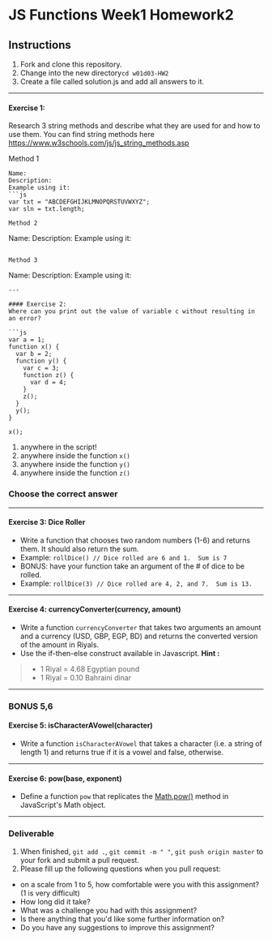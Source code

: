 # JS Functions Week1 Homework2

## Instructions
1. Fork and clone this repository.
2. Change into the new directory`cd w01d03-HW2`
3. Create a file called solution.js and add all answers to it. 
---

#### Exercise 1:
Research 3 string methods and describe what they are used for and how to use them.  You can find string methods here https://www.w3schools.com/js/js_string_methods.asp

Method 1
```
Name:
Description:
Example using it:
```js
var txt = "ABCDEFGHIJKLMNOPQRSTUVWXYZ";
var sln = txt.length;

Method 2
```
Name:
Description:
Example using it:
```

Method 3
```
Name:
Description:
Example using it:

```
---

#### Exercise 2:
Where can you print out the value of variable c without resulting in an error?

```js
var a = 1;
function x() {
  var b = 2;
  function y() {
    var c = 3;
    function z() {
      var d = 4;
    }
    z();
  }
  y();
}

x();
```
1. anywhere in the script! 
2. anywhere inside the function `x()` 
3. anywhere inside the function `y()` 
4. anywhere inside the function `z()`

### Choose the correct answer

---

#### Exercise 3: Dice Roller
- Write a function that chooses two random numbers (1-6) and returns them. It should also return the sum.
- Example: `rollDice() // Dice rolled are 6 and 1.  Sum is 7`
- BONUS: have your function take an argument of the # of dice to be rolled.
- Example: `rollDice(3) // Dice rolled are 4, 2, and 7.  Sum is 13.`
---

#### Exercise 4: currencyConverter(currency, amount)
  - Write a function `currencyConverter` that takes two arguments an amount and a currency (USD, GBP, EGP, BD) and returns  the converted version of the amount in Riyals. 
  - Use the if-then-else construct available in Javascript.
**Hint :**
> - 1 Riyal = 4.68 Egyptian pound 
> - 1 Riyal = 0.10 Bahraini dinar
---

### BONUS 5,6
#### Exercise 5: isCharacterAVowel(character)
  - Write a function `isCharacterAVowel` that takes a character (i.e. a string of length 1) and returns true if it is a vowel and false, otherwise.
---
#### Exercise 6: pow(base, exponent)
  - Define a function `pow` that replicates the [Math.pow()](https://developer.mozilla.org/en-US/docs/Web/JavaScript/Reference/Global_Objects/Math/pow) method in JavaScript's Math object.

---
### Deliverable  
1. When finished, `git add .`, `git commit -m " "`, `git push origin master` to your fork and submit a pull request.
2. Please fill up the following questions when you pull request:
- on a scale from 1 to 5, how comfortable were you with this assignment? (1 is very difficult)
- How long did it take?
- What was a challenge you had with this assignment?
- Is there anything that you'd like some further information on?
- Do you have any suggestions to improve this assignment?
